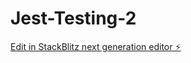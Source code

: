# Jest-Testing-2

[Edit in StackBlitz next generation editor ⚡️](https://stackblitz.com/~/github.com/chauhan-akshay123/Jest-Testing-2)
